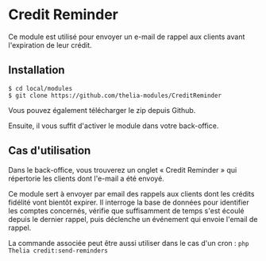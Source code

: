 # Credit Reminder

Ce module est utilisé pour envoyer un e-mail de rappel aux clients avant l'expiration de leur crédit.

## Installation

```  
$ cd local/modules  
$ git clone https://github.com/thelia-modules/CreditReminder  
```  
Vous pouvez également télécharger le zip depuis Github.

Ensuite, il vous suffit d'activer le module dans votre back-office.

## Cas d'utilisation

Dans le back-office, vous trouverez un onglet « Credit Reminder » qui répertorie les clients dont l'e-mail a été envoyé.

Ce module sert à envoyer par email des rappels aux clients dont les crédits fidélité vont bientôt expirer. Il interroge la base de données pour identifier les comptes concernés, vérifie que suffisamment de temps s'est écoulé depuis le dernier rappel, puis déclenche un événement qui envoie l'email de rappel.

La commande associée peut être aussi utiliser dans le cas d'un cron : `php Thelia credit:send-reminders`
  